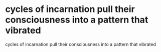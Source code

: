 # cycles of incarnation pull their consciousness into a pattern that vibrated

cycles of incarnation pull their consciousness into a pattern that vibrated